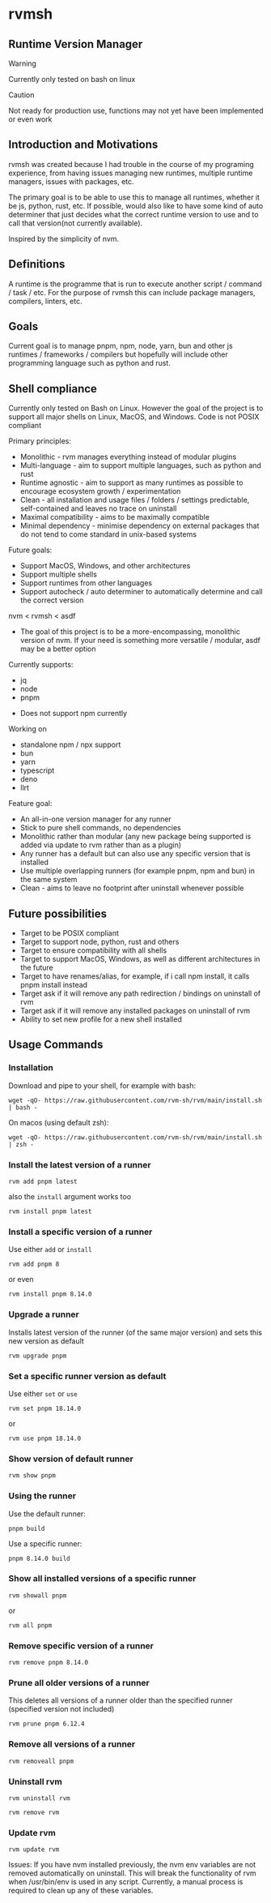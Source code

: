# rvmsh
## Runtime Version Manager

>[!WARNING]
> Currently only tested on bash on linux 

> [!CAUTION]
> Not ready for production use, functions may not yet have been implemented or even work


## Introduction and Motivations
rvmsh was created because I had trouble in the course of my programing experience, from having issues managing new runtimes, multiple runtime managers, issues with packages, etc. 

The primary goal is to be able to use this to manage all runtimes, whether it be js, python, rust, etc. If possible, would also like to have some kind of auto determiner that just decides what the correct runtime version to use and to call that version(not currently available).

Inspired by the simplicity of nvm.

## Definitions
A runtime is the programme that is run to execute another script / command / task / etc. For the purpose of rvmsh this can include package managers, compilers, linters, etc. 

## Goals
Current goal is to manage pnpm, npm, node, yarn, bun and other js runtimes / frameworks / compilers but hopefully will include other programming language such as python and rust.

## Shell compliance
Currently only tested on Bash on Linux. However the goal of the project is to support all major shells on Linux, MacOS, and Windows. Code is not POSIX compliant

Primary principles:
 - Monolithic - rvm manages everything instead of modular plugins
 - Multi-language - aim to support multiple languages, such as python and rust
 - Runtime agnostic - aim to support as many runtimes as possible to encourage ecosystem growth / experimentation
 - Clean - all installation and usage files / folders / settings predictable, self-contained and leaves no trace on uninstall
 - Maximal compatibility - aims to be maximally compatible 
 - Minimal dependency - minimise dependency on external packages that do not tend to come standard in unix-based systems 

Future goals:
 - Support MacOS, Windows, and other architectures
 - Support multiple shells
 - Support runtimes from other languages
 - Support autocheck / auto determiner to automatically determine and call the correct version

nvm < rvmsh < asdf
* The goal of this project is to be a more-encompassing, monolithic version of nvm. If your need is something more versatile / modular, asdf may be a better option

Currently supports:
 - jq
 - node
 - pnpm

* Does not support npm currently

Working on 
 - standalone npm / npx support
 - bun
 - yarn
 - typescript
 - deno
 - llrt

Feature goal:
 - An all-in-one version manager for any runner
 - Stick to pure shell commands, no dependencies
 - Monolithic rather than modular (any new package being supported is added via update to rvm rather than as a plugin)
 - Any runner has a default but can also use any specific version that is installed
 - Use multiple overlapping runners (for example pnpm, npm and bun) in the same system
 - Clean - aims to leave no footprint after uninstall whenever possible

## Future possibilities
- Target to be POSIX compliant
- Target to support node, python, rust and others
- Target to ensure compatibility with all shells
- Target to support MacOS, Windows, as well as different architectures in the future
- Target to have renames/alias, for example, if i call npm install, it calls pnpm install instead
- Target ask if it will remove any path redirection / bindings on uninstall of rvm
- Target ask if it will remove any installed packages on uninstall of rvm
- Ability to set new profile for a new shell installed

## Usage Commands

### Installation
Download and pipe to your shell, for example with bash:
```
wget -qO- https://raw.githubusercontent.com/rvm-sh/rvm/main/install.sh | bash -
```

On macos (using default zsh):
```
wget -qO- https://raw.githubusercontent.com/rvm-sh/rvm/main/install.sh | zsh -
```

### Install the latest version of a runner
```
rvm add pnpm latest
```
also the `install` argument works too
```
rvm install pnpm latest
```

### Install a specific version of a runner
Use either `add` or `install`
```
rvm add pnpm 8
```
or even
```
rvm install pnpm 8.14.0
```

### Upgrade a runner
Installs latest version of the runner (of the same major version) and sets this new version as default
```
rvm upgrade pnpm
```

### Set a specific runner version as default
Use either `set` or `use`
```
rvm set pnpm 18.14.0
```
or
```
rvm use pnpm 18.14.0
```

### Show version of default runner
```
rvm show pnpm
```

### Using the runner
Use the default runner:
```
pnpm build
```
Use a specific runner:
```
pnpm 8.14.0 build
```

### Show all installed versions of a specific runner
```
rvm showall pnpm
```

or 
```
rvm all pnpm
```

### Remove specific version of a runner
```
rvm remove pnpm 8.14.0
```

### Prune all older versions of a runner
This deletes all versions of a runner older than the specified runner (specified version not included)
```
rvm prune pnpm 6.12.4
```

### Remove all versions of a runner
```
rvm removeall pnpm
```

### Uninstall rvm 
```
rvm uninstall rvm
```
```
rvm remove rvm
```

### Update rvm
```
rvm update rvm
```


Issues:
If you have nvm installed previously, the nvm env variables are not removed automatically on uninstall. This will break the functionality of rvm when /usr/bin/env is used in any script. Currently, a manual process is required to clean up any of these variables.




